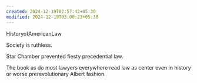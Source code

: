 ```yaml
---
created: 2024-12-19T02:57:42+05:30
modified: 2024-12-19T03:00:23+05:30
---
```


HistoryofAmericanLaw

Society is ruthless.

Star Chamber prevented fiesty precedential law.

The book as do most lawyers everywhere read law as center even in history or worse prerevolutionary Albert fashion.
